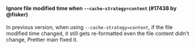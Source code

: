 #### Ignore file modified time when `--cache-strategy=content` (#17438 by @fisker)

In previous version, when using `--cache-strategy=content`, if the file modified time changed, it still gets re-formatted even the file content didn't change, Prettier main fixed it.
